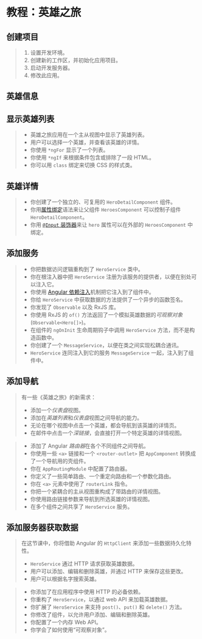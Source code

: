 # 教程：英雄之旅

## 创建项目

> 1. 设置开发环境。
> 2. 创建新的工作区，并初始化应用项目。
> 3. 启动开发服务器。
> 4. 修改此应用。

## 英雄信息



## 显示英雄列表

> - 英雄之旅应用在一个主从视图中显示了英雄列表。
> - 用户可以选择一个英雄，并查看该英雄的详情。
> - 你使用 `*ngFor` 显示了一个列表。
> - 你使用 `*ngIf` 来根据条件包含或排除了一段 HTML。
> - 你可以用 `class` 绑定来切换 CSS 的样式类。

## 英雄详情

> - 你创建了一个独立的、可复用的 `HeroDetailComponent` 组件。
> - 你用[属性绑定](https://angular.cn/guide/property-binding)语法来让父组件 `HeroesComponent` 可以控制子组件 `HeroDetailComponent`。
> - 你用 [`@Input` 装饰器](https://angular.cn/guide/inputs-outputs)来让 `hero` 属性可以在外部的 `HeroesComponent` 中绑定。

## 添加服务

> - 你把数据访问逻辑重构到了 `HeroService` 类中。
> - 你在根注入器中把 `HeroService` 注册为该服务的提供者，以便在别处可以注入它。
> - 你使用 [Angular 依赖注入](https://angular.cn/guide/dependency-injection)机制把它注入到了组件中。
> - 你给 `HeroService` 中获取数据的方法提供了一个异步的函数签名。
> - 你发现了 `Observable` 以及 RxJS 库。
> - 你使用 RxJS 的 `of()` 方法返回了一个模拟英雄数据的*可观察对象* (`Observable<Hero[]>`)。
> - 在组件的 `ngOnInit` 生命周期钩子中调用 `HeroService` 方法，而不是构造函数中。
> - 你创建了一个 `MessageService`，以便在类之间实现松耦合通讯。
> - `HeroService` 连同注入到它的服务 `MessageService` 一起，注入到了组件中。

## 添加导航

> 有一些《英雄之旅》的新需求：
>
> - 添加一个*仪表盘*视图。
> - 添加在*英雄列表*和*仪表盘*视图之间导航的能力。
> - 无论在哪个视图中点击一个英雄，都会导航到该英雄的详情页。
> - 在邮件中点击一个*深链接*，会直接打开一个特定英雄的详情视图。



> - 添加了 Angular *路由器*在各个不同组件之间导航。
> - 你使用一些 `<a>` 链接和一个 `<router-outlet>` 把 `AppComponent` 转换成了一个导航用的壳组件。
> - 你在 `AppRoutingModule` 中配置了路由器。
> - 你定义了一些简单路由、一个重定向路由和一个参数化路由。
> - 你在 `<a>` 元素中使用了 `routerLink` 指令。
> - 你把一个紧耦合的主从视图重构成了带路由的详情视图。
> - 你使用路由链接参数来导航到所选英雄的详情视图。
> - 在多个组件之间共享了 `HeroService` 服务。

## 添加服务器获取数据

> 在这节课中，你将借助 Angular 的 `HttpClient` 来添加一些数据持久化特性。
>
> - `HeroService` 通过 HTTP 请求获取英雄数据。
> - 用户可以添加、编辑和删除英雄，并通过 HTTP 来保存这些更改。
> - 用户可以根据名字搜索英雄。



> - 你添加了在应用程序中使用 HTTP 的必备依赖。
> - 你重构了 `HeroService`，以通过 web API 来加载英雄数据。
> - 你扩展了 `HeroService` 来支持 `post()`、`put()` 和 `delete()` 方法。
> - 你修改了组件，以允许用户添加、编辑和删除英雄。
> - 你配置了一个内存 Web API。
> - 你学会了如何使用“可观察对象”。